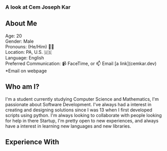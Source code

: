 ### A look at Cem Joseph Kar
<h2>About Me</h2>
  Age: 20 <br>
  Gender: Male <br>
  Pronouns: (He/Him) 👱‍♂️  <br>
  Location: PA, U.S. 🇺🇸 <br>
  Language: English <br>
  Preferred Communication: 📹 FaceTime, or 📫 Email [a link](cemkar.dev) *Email on webpage
<h2>Who am I?</h2>
<p>   I'm a student currently studying Computer Science and Mathematics, I'm passionate about Software Development. I've always had a interest in creating and designing solutions since I was 13 when I first developed scripts using python. I'm always looking to collaborate with people looking for help in there Startup, I'm pretty open to new experiences, and always have a interest in learning new languages and new libraries.</p>
<h2>Experience With</h2>





<!--
**cemkar/cemkar** is a ✨ _special_ ✨ repository because its `README.md` (this file) appears on your GitHub profile.

Here are some ideas to get you started:

- 🔭 I’m currently working on ...
- 🌱 I’m currently learning ...
- 👯 I’m looking to collaborate on ...
- 🤔 I’m looking for help with ...
- 💬 Ask me about ...
- 📫 How to reach me: ...
- 😄 Pronouns: ...
- ⚡ Fun fact: ...
-->
